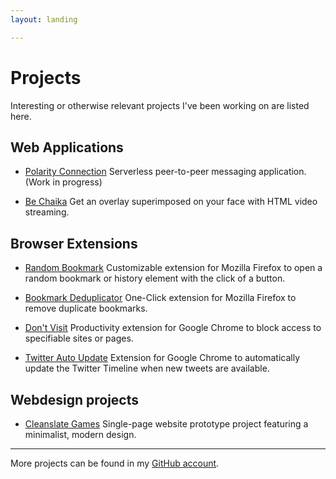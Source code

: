 ```yaml
---
layout: landing

---
```



# Projects

Interesting or otherwise relevant projects I've been working on are listed here.

## Web Applications

* <a class="list-header" href="/Secure-Chat/" data-no-turbolinks>Polarity Connection</a>
  Serverless peer-to-peer messaging application. <span class="addendum">(Work in progress)</span>

* <a class="list-header" href="/chaika/" data-no-turbolink>Be Chaika</a>
  Get an overlay superimposed on your face with HTML video streaming.

## Browser Extensions

* <a class="list-header" href="https://addons.mozilla.org/de/firefox/addon/random-bookmark" data-no-turbolink>Random Bookmark</a>
  Customizable extension for Mozilla Firefox to open a random bookmark or history element with the click of a button.

* <a class="list-header" href="https://addons.mozilla.org/de/firefox/addon/bookmark-deduplicator" data-no-turbolink>Bookmark Deduplicator</a>
  One-Click extension for Mozilla Firefox to remove duplicate bookmarks.

* <a class="list-header" href="https://chrome.google.com/webstore/detail/dont-visit-block-sites/olccdihofjbikcpbejfgipnighnpabai" data-no-turbolink>Don't Visit</a>
  Productivity extension for Google Chrome to block access to specifiable sites or pages.

* <a class="list-header" href="https://chrome.google.com/webstore/detail/twitter-auto-update/ddbjabcmjjifognjcopebcllgpbdjlbm" data-no-turbolink>Twitter Auto Update</a>
  Extension for Google Chrome to automatically update the Twitter Timeline when new tweets are available.

## Webdesign projects

* <a class="list-header" href="http://cleanslategames.com" data-no-turbolink>Cleanslate Games</a>
  Single-page website prototype project featuring a minimalist, modern design.

---

More projects can be found in my [GitHub account](https://github.com/systemcluster).
